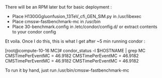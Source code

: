 
There will be an RPM later but for basic deployment :

 * Place H130GGgluonfusion_13TeV_cfi_GEN_SIM.py in /usr/libexec
 * Place cmssw-fastbenchmark-mc in /usr/bin
 * Place 30-benchmark.config in /etc/condor/config.d/ or extract contents to your condor config

Et voila. Once I do this, this is what I get after ~5 min running condor :

[root@compute-10-16 MC]# condor_status -l $HOSTNAME | grep MC
CMSTimePerEventMC = 46.9182
CMSTimePerEventMC = 46.9182
CMSTimePerEventMC = 46.9182
CMSTimePerEventMC = 46.9182

To run it by hand, just run /usr/bin/cmssw-fastbenchmark-mc
